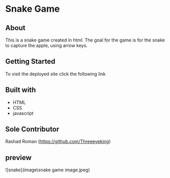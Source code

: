 # Snake Game

## About

This is a snake game created in html. The goal for the game is for the snake to capture the apple, using arrow keys.

## Getting Started

To visit the deployed site click the following link []()

## Built with

* HTML
* CSS
* javascript

## Sole Contributor

Rashad Roman (https://github.com/Threeeyeking)

## preview
![snake](image\snake game image.jpeg)

